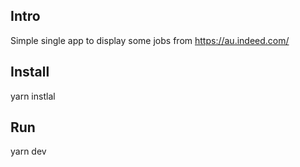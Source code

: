 ## Intro

Simple single app to display some jobs from https://au.indeed.com/

## Install
yarn instlal

## Run
yarn dev

